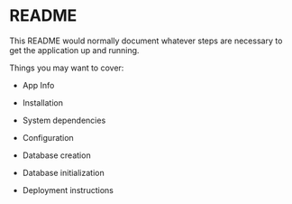 # README

This README would normally document whatever steps are necessary to get the
application up and running.

Things you may want to cover:

* App Info

* Installation

* System dependencies

* Configuration

* Database creation

* Database initialization

* Deployment instructions
